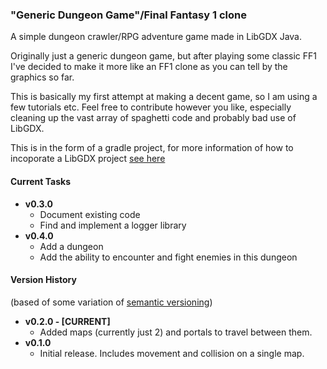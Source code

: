 ### "Generic Dungeon Game"/Final Fantasy 1 clone
A simple dungeon crawler/RPG adventure game made in LibGDX Java.

Originally just a generic dungeon game, but after playing some classic FF1 I've decided to make it more like an FF1 clone as you can tell by the graphics so far.

This is basically my first attempt at making a decent game, so I am using a few tutorials etc. 
Feel free to contribute however you like, especially cleaning up the vast array of spaghetti code and probably bad use of 
LibGDX.

This is in the form of a gradle project, for more information of how to incoporate a LibGDX project 
[see here](https://github.com/libgdx/libgdx/wiki/Setting-up-your-Development-Environment-%28Eclipse%2C-Intellij-IDEA%2C-NetBeans%29)

#### Current Tasks
* **v0.3.0**
  * Document existing code
  * Find and implement a logger library
* **v0.4.0**
  * Add a dungeon
  * Add the ability to encounter and fight enemies in this dungeon

#### Version History
(based of some variation of [semantic versioning](http://semver.org/))
* **v0.2.0 - [CURRENT]** 
  * Added maps (currently just 2) and portals to travel between them.
* **v0.1.0** 
  * Initial release. Includes movement and collision on a single map.

